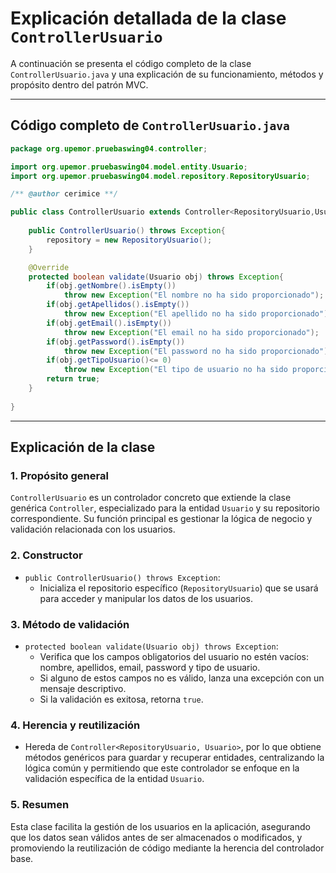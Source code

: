 # Explicación detallada de la clase `ControllerUsuario`

A continuación se presenta el código completo de la clase `ControllerUsuario.java` y una explicación de su funcionamiento, métodos y propósito dentro del patrón MVC.

---

## Código completo de `ControllerUsuario.java`

```java
package org.upemor.pruebaswing04.controller;

import org.upemor.pruebaswing04.model.entity.Usuario;
import org.upemor.pruebaswing04.model.repository.RepositoryUsuario;

/** @author cerimice **/

public class ControllerUsuario extends Controller<RepositoryUsuario,Usuario>{
    
    public ControllerUsuario() throws Exception{
        repository = new RepositoryUsuario();
    }

    @Override
    protected boolean validate(Usuario obj) throws Exception{
        if(obj.getNombre().isEmpty())
            throw new Exception("El nombre no ha sido proporcionado");
        if(obj.getApellidos().isEmpty())
            throw new Exception("El apellido no ha sido proporcionado");
        if(obj.getEmail().isEmpty())
            throw new Exception("El email no ha sido proporcionado");
        if(obj.getPassword().isEmpty())
            throw new Exception("El password no ha sido proporcionado");
        if(obj.getTipoUsuario()<= 0)
            throw new Exception("El tipo de usuario no ha sido proporcionado");
        return true;
    }
    
}
```

---

## Explicación de la clase

### 1. Propósito general
`ControllerUsuario` es un controlador concreto que extiende la clase genérica `Controller`, especializado para la entidad `Usuario` y su repositorio correspondiente. Su función principal es gestionar la lógica de negocio y validación relacionada con los usuarios.

### 2. Constructor
- `public ControllerUsuario() throws Exception`:
  - Inicializa el repositorio específico (`RepositoryUsuario`) que se usará para acceder y manipular los datos de los usuarios.

### 3. Método de validación
- `protected boolean validate(Usuario obj) throws Exception`:
  - Verifica que los campos obligatorios del usuario no estén vacíos: nombre, apellidos, email, password y tipo de usuario.
  - Si alguno de estos campos no es válido, lanza una excepción con un mensaje descriptivo.
  - Si la validación es exitosa, retorna `true`.

### 4. Herencia y reutilización
- Hereda de `Controller<RepositoryUsuario, Usuario>`, por lo que obtiene métodos genéricos para guardar y recuperar entidades, centralizando la lógica común y permitiendo que este controlador se enfoque en la validación específica de la entidad `Usuario`.

### 5. Resumen
Esta clase facilita la gestión de los usuarios en la aplicación, asegurando que los datos sean válidos antes de ser almacenados o modificados, y promoviendo la reutilización de código mediante la herencia del controlador base.
